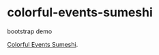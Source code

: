 # colorful-events-sumeshi

bootstrap demo

[Colorful Events Sumeshi]((https://aviselanj.github.io/colorful-events-sumeshi/index.html)https://aviselanj.github.io/colorful-events-sumeshi/index.html).
